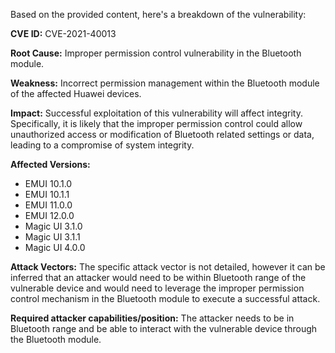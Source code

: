 Based on the provided content, here's a breakdown of the vulnerability:

**CVE ID:** CVE-2021-40013

**Root Cause:** Improper permission control vulnerability in the Bluetooth module.

**Weakness:** Incorrect permission management within the Bluetooth module of the affected Huawei devices.

**Impact:** Successful exploitation of this vulnerability will affect integrity. Specifically, it is likely that the improper permission control could allow unauthorized access or modification of Bluetooth related settings or data, leading to a compromise of system integrity.

**Affected Versions:**
* EMUI 10.1.0
* EMUI 10.1.1
* EMUI 11.0.0
* EMUI 12.0.0
* Magic UI 3.1.0
* Magic UI 3.1.1
* Magic UI 4.0.0

**Attack Vectors:** The specific attack vector is not detailed, however it can be inferred that an attacker would need to be within Bluetooth range of the vulnerable device and would need to leverage the improper permission control mechanism in the Bluetooth module to execute a successful attack.

**Required attacker capabilities/position:** The attacker needs to be in Bluetooth range and be able to interact with the vulnerable device through the Bluetooth module.